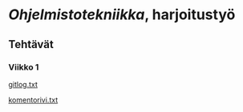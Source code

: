 # **_Ohjelmistotekniikka_, harjoitustyö**
## Tehtävät
### Viikko 1
[gitlog.txt](laskarit/viikko1/gitlog.txt)

[komentorivi.txt](laskarit/viikko1/komentorivi.txt)
